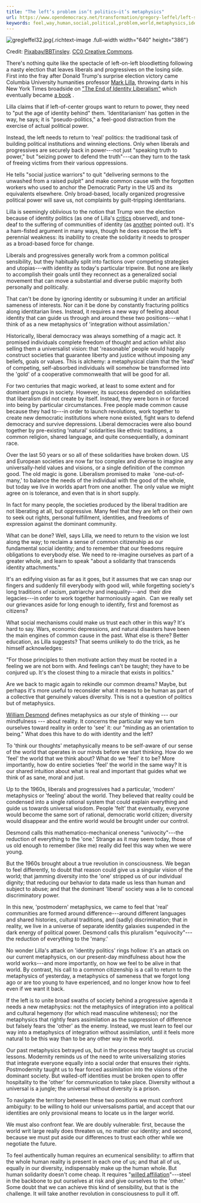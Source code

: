 ```yaml
---
title: "The left’s problem isn’t politics—it’s metaphysics"
url: https://www.opendemocracy.net/transformation/gregory-leffel/left-s-problem-isn-t-politics-it-s-metaphysics
keywords: feel,way,human,social,political,problem,world,metaphysics,identity,common,isnt,lefts,diversity,politicsits
---
```

![gregleffel32.jpg](https://cdn-prod.opendemocracy.net/media/images/gregleffel32_g65sstc.width-800.jpg){.richtext-image .full-width width="640" height="386"}

Credit: [Pixabay/BBTinsley](https://pixabay.com/en/abstract-crystal-metaphysical-macro-1718054/). [CC0 Creative Commons](https://creativecommons.org/publicdomain/zero/1.0/deed.en).

There's nothing quite like the spectacle of left-on-left bloodletting following a nasty election that leaves liberals and progressives on the losing side. First into the fray after Donald Trump's surprise election victory came Columbia University humanities professor [Mark Lilla](https://en.wikipedia.org/wiki/Mark_Lilla), throwing darts in his New York Times broadside on ["The End of Identity Liberalism"](https://www.nytimes.com/2016/11/20/opinion/sunday/the-end-of-identity-liberalism.html) which eventually became [a book](https://www.amazon.com/Once-Future-Liberal-Identity-Politics/dp/0062697439/ref=sr_1_1?ie=UTF8&qid=1512084734&sr=8-1&keywords=the+once+and+future+liberal) .

Lilla claims that if left-of-center groups want to return to power, they need to "put the age of identity behind" them. 'Identitarianism' has gotten in the way, he says; it is "pseudo-politics," a feel-good distraction from the exercise of actual political power.

Instead, the left needs to return to 'real' politics: the traditional task of building political institutions and winning elections. Only when liberals and progressives are securely back in power---not just "speaking truth to power," but "seizing power to defend the truth"---can they turn to the task of freeing victims from their various oppressions.

He tells "social justice warriors" to quit "delivering sermons to the unwashed from a raised pulpit" and make common cause with the forgotten workers who used to anchor the Democratic Party in the US and its equivalents elsewhere. Only broad-based, locally organized progressive political power will save us, not complaints by guilt-tripping identitarians.

Lilla is seemingly oblivious to the notion that Trump won the election because of identity politics (as one of Lilla's [critics](https://www.amazon.com/We-Were-Eight-Years-Power-ebook/dp/B01MT734OD/ref=sr_1_1?s=digital-text&ie=UTF8&qid=1512084963&sr=1-1&keywords=we+were+eight+years+in+power) observed), and tone-deaf to the suffering of communities of identity (as [another](https://www.nytimes.com/2017/08/15/books/review/mark-lilla-the-once-and-future-liberal.html) pointed out). It's a ham-fisted argument in many ways, though he does expose the left's perennial weakness: its inability to create the solidarity it needs to prosper as a broad-based force for change.

Liberals and progressives generally work from a common political sensibility, but they habitually split into factions over competing strategies and utopias---with identity as today's particular tripwire. But none are likely to accomplish their goals until they reconnect as a generalized social movement that can move a substantial and diverse public majority both personally and politically.

That can't be done by ignoring identity or subsuming it under an artificial sameness of interests. Nor can it be done by constantly fracturing politics along identitarian lines. Instead, it requires a new way of feeling about identity that can guide us through and around these two positions---what I think of as a new metaphysics of 'integration without assimilation.'

Historically, liberal democracy was always something of a magic act. It promised individuals complete freedom of thought and action whilst also selling them a universalist vision: that 'reasonable' people would happily construct societies that guarantee liberty and justice without imposing any beliefs, goals or values. This is alchemy: a metaphysical claim that the 'lead' of competing, self-absorbed individuals will somehow be transformed into the 'gold' of a cooperative commonwealth that will be good for all.

For two centuries that magic worked, at least to some extent and for dominant groups in society. However, its success depended on solidarities that liberalism did not create by itself. Instead, they were born in or forced into being by particular circumstances. Free people made common cause because they had to---in order to launch revolutions, work together to create new democratic institutions where none existed, fight wars to defend democracy and survive depressions. Liberal democracies were also bound together by pre-existing 'natural' solidarities like ethnic traditions, a common religion, shared language, and quite consequentially, a dominant race.  

Over the last 50 years or so all of these solidarities have broken down. US and European societies are now far too complex and diverse to imagine any universally-held values and visions, or a single definition of the common good. The old magic is gone. Liberalism promised to make  'one-out-of-many,' to balance the needs of the individual with the good of the whole, but today we live in worlds apart from one another. The only value we might agree on is tolerance, and even that is in short supply.

In fact for many people, the societies produced by the liberal tradition are not liberating at all, but oppressive. Many feel that they are left on their own to seek out rights, personal fulfillment, identities, and freedoms of expression against the dominant community.

What can be done? Well, says Lilla, we need to return to the vision we lost along the way; to reclaim a sense of common citizenship as our fundamental social identity; and to remember that our freedoms require obligations to everybody else. We need to re-imagine ourselves as part of a greater whole, and learn to speak "about a solidarity that transcends identity attachments."  

It's an edifying vision as far as it goes, but it assumes that we can snap our fingers and suddenly fill everybody with good will, while forgetting society's long traditions of racism, patriarchy and inequality---and  their dire legacies---in order to work together harmoniously again.  Can we really set our grievances aside for long enough to identify, first and foremost as citizens?

What social mechanisms could make us trust each other in this way? It's hard to say. Wars, economic depressions, and natural disasters have been the main engines of common cause in the past. What else is there? Better education, as Lilla suggests? That seems unlikely to do the trick, as he himself acknowledges:

"For those principles to then motivate action they must be rooted in a feeling we are not born with. And feelings can't be taught; they have to be conjured up. It's the closest thing to a miracle that exists in politics."

Are we back to magic again to rekindle our common dreams? Maybe, but perhaps it's more useful to reconsider what it means to be human as part of a collective that genuinely values diversity. This is not a question of politics but of metaphysics.

[William Desmond](https://www.amazon.com/William-Desmond-Reader-ebook/dp/B009CEXF0M/ref=sr_1_1?s=digital-text&ie=UTF8&qid=1512085202&sr=1-1&keywords=william+desmond+reader) defines metaphysics as our style of thinking --- our mindfulness --- about reality. It concerns the particular way we turn ourselves toward reality in order to 'see' it: our "minding as an orientation to being." What does this have to do with identity and the left?

To 'think our thoughts' metaphysically means to be self-aware of our sense of the world that operates in our minds before we start thinking. How do we 'feel' the world that we think about? What do we 'feel' it to be? More importantly, how do entire societies 'feel' the world in the same way? It is our shared intuition about what is real and important that guides what we think of as sane, moral and just.  

Up to the 1960s, liberals and progressives had a particular, 'modern' metaphysics or 'feeling' about the world. They believed that reality could be condensed into a single rational system that could explain everything and guide us towards universal wisdom. People 'felt' that eventually, everyone would become the same sort of rational, democratic world citizen; diversity would disappear and the entire world would be brought under our control.

Desmond calls this mathematico-mechanical oneness "univocity"---the reduction of everything to the 'one.' Strange as it may seem today, those of us old enough to remember (like me) really did feel this way when we were young.

But the 1960s brought about a true revolution in consciousness. We began to feel differently, to doubt that reason could give us a singular vision of the world; that jamming diversity into the 'one' stripped us of our individual dignity; that reducing our behavior to data made us less than human and subject to abuse; and that the dominant 'liberal' society was a lie to conceal discriminatory power.

In this new, 'postmodern' metaphysics, we came to feel that 'real' communities are formed around difference---around different languages and shared histories, cultural traditions, and (sadly) discrimination; that in reality, we live in a universe of separate identity galaxies suspended in the dark energy of political power. Desmond calls this pluralism "equivocity"---the reduction of everything to the 'many.'

No wonder Lilla's attack on 'identity politics' rings hollow: it's an attack on our current metaphysics, on our present-day mindfulness about how the world works---and more importantly, on how we feel to be alive in that world. By contrast, his call to a common citizenship is a call to return to the metaphysics of yesterday, a metaphysics of sameness that we forgot long ago or are too young to have experienced, and no longer know how to feel even if we want it back.

If the left is to unite broad swaths of society behind a progressive agenda it needs a new metaphysics: not the metaphysics of integration into a political and cultural hegemony (for which read masculine whiteness); nor the metaphysics that rightly fears assimilation as the suppression of difference but falsely fears the 'other' as the enemy. Instead, we must learn to feel our way into a metaphysics of integration without assimilation, until it feels more natural to be this way than to be any other way in the world.

Our past metaphysics betrayed us, but in the process they taught us crucial lessons. Modernity reminds us of the need to write universalizing stories that integrate everyone equally into a social order that ensures their rights. Postmodernity taught us to fear forced assimilation into the visions of the dominant society. But walled-off identities must be broken open to offer hospitality to the 'other' for communication to take place. Diversity without a universal is a jungle; the universal without diversity is a prison.

To navigate the territory between these two positions we must confront ambiguity: to be willing to hold our universalisms partial, and accept that our identities are only provisional means to locate us in the larger world.

We must also confront fear. We are doubly vulnerable: first, because the world writ large really does threaten us, no matter our identity; and second, because we must put aside our differences to trust each other while we negotiate the future.

To feel authentically human requires an ecumenical sensibility: to affirm that the whole human reality is present in each one of us; and that all of us, equally in our diversity, indispensably make up the human whole. But human solidarity doesn't come cheap. It requires "[willed affiliation](https://www.amazon.com/Cosmopolitanism-Solidarity-Ethnoracial-Professional-Affiliation/dp/0299216608/ref=sr_1_11?ie=UTF8&qid=1513035225&sr=8-11&keywords=david+hollinger)"---steel in the backbone to put ourselves at risk and give ourselves to the 'other.' Some doubt that we can achieve this kind of sensibility, but that is the challenge. It will take another revolution in consciousness to pull it off. 
